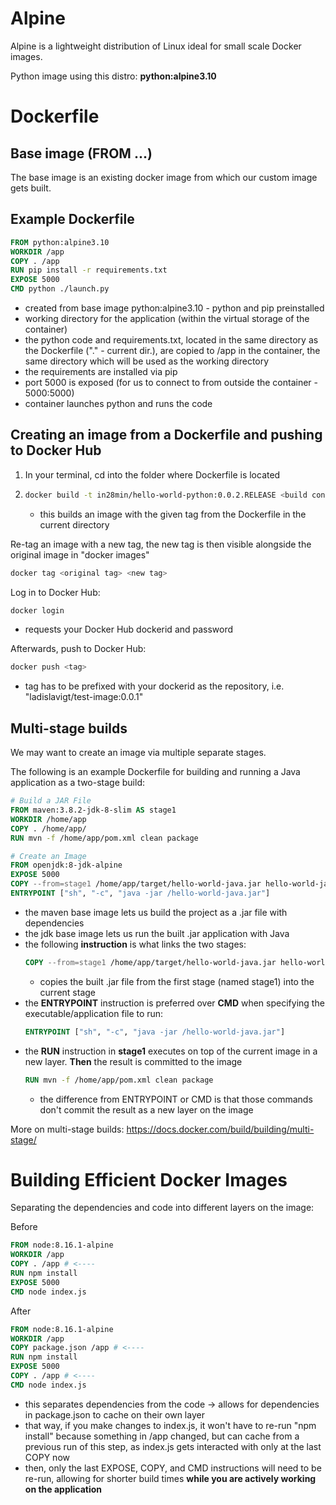 # Alpine

Alpine is a lightweight distribution of Linux ideal for small scale Docker images.

Python image using this distro: **python:alpine3.10**


# Dockerfile

## Base image (FROM ...)

The base image is an existing docker image from which our custom image gets built.

## Example Dockerfile

```dockerfile
FROM python:alpine3.10
WORKDIR /app 
COPY . /app
RUN pip install -r requirements.txt
EXPOSE 5000
CMD python ./launch.py
```
- created from base image python:alpine3.10 - python and pip preinstalled
- working directory for the application (within the virtual storage of the container)
- the python code and requirements.txt, located in the same directory as the Dockerfile ("." - current dir.), are copied to /app in the container, the same directory which will be used as the working directory
- the requirements are installed via pip
- port 5000 is exposed (for us to connect to from outside the container - 5000:5000)
- container launches python and runs the code

## Creating an image from a Dockerfile and pushing to Docker Hub

1. In your terminal, cd into the folder where Dockerfile is located
2. ```sh
   docker build -t in28min/hello-world-python:0.0.2.RELEASE <build context (current directory / .)>
   ```
   - this builds an image with the given tag from the Dockerfile in the current directory


Re-tag an image with a new tag, the new tag is then visible alongside the original image in "docker images"

```sh
docker tag <original tag> <new tag>
```
  
Log in to Docker Hub:
```sh
docker login
```
  - requests your Docker Hub dockerid and password
  
Afterwards, push to Docker Hub:
```sh
docker push <tag>
```
- tag has to be prefixed with your dockerid as the repository, i.e. "ladislavigt/test-image:0.0.1"

## Multi-stage builds

We may want to create an image via multiple separate stages.

The following is an example Dockerfile for building and running a Java application as a two-stage build:

```dockerfile
# Build a JAR File
FROM maven:3.8.2-jdk-8-slim AS stage1
WORKDIR /home/app
COPY . /home/app/
RUN mvn -f /home/app/pom.xml clean package

# Create an Image
FROM openjdk:8-jdk-alpine
EXPOSE 5000
COPY --from=stage1 /home/app/target/hello-world-java.jar hello-world-java.jar
ENTRYPOINT ["sh", "-c", "java -jar /hello-world-java.jar"]
```
 - the maven base image lets us build the project as a .jar file with dependencies
 - the jdk base image lets us run the built .jar application with Java
 - the following **instruction** is what links the two stages:
   ```dockerfile
   COPY --from=stage1 /home/app/target/hello-world-java.jar hello-world-java.jar
   ```
   - copies the built .jar file from the first stage (named stage1) into the current stage
 - the **ENTRYPOINT** instruction is preferred over **CMD** when specifying the executable/application file to run:
   ```dockerfile
   ENTRYPOINT ["sh", "-c", "java -jar /hello-world-java.jar"]
   ```
- the **RUN** instruction in **stage1** executes on top of the current image in a new layer. **Then** the result is committed to the image
   ```dockerfile
   RUN mvn -f /home/app/pom.xml clean package
   ```
   - the difference from ENTRYPOINT or CMD is that those commands don't commit the result as a new layer on the image

More on multi-stage builds: https://docs.docker.com/build/building/multi-stage/

# Building Efficient Docker Images

Separating the dependencies and code into different layers on the image:

Before
 ```dockerfile
FROM node:8.16.1-alpine
WORKDIR /app
COPY . /app # <----
RUN npm install
EXPOSE 5000
CMD node index.js
```

After
 ```dockerfile
FROM node:8.16.1-alpine
WORKDIR /app
COPY package.json /app # <----
RUN npm install
EXPOSE 5000
COPY . /app # <----
CMD node index.js
```
- this separates dependencies from the code -> allows for dependencies in package.json to cache on their own layer
- that way, if you make changes to index.js, it won't have to re-run "npm install" because something in /app changed, but can cache from a previous run of this step, as index.js gets interacted with only at the last COPY now
- then, only the last EXPOSE, COPY, and CMD instructions will need to be re-run, allowing for shorter build times **while you are actively working on the application**

